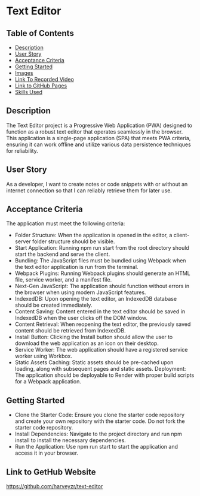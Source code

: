 # Text Editor 

## Table of Contents

 - [Description](#description)
 - [User Story](#user-story)
 - [Acceptance Criteria](#acceptance-criteria)
 - [Getting Started](#getting-started)
 - [Images](#images)
 - [Link To Recorded Video](#link-to-recorded-video)
 - [Link to GitHub Pages ](#link-to-gethub-website)
 - [Skills Used](#skills-used)

 ## Description
The Text Editor project is a Progressive Web Application (PWA) designed to function as a robust text editor that operates seamlessly in the browser. This application is a single-page application (SPA) that meets PWA criteria, ensuring it can work offline and utilize various data persistence techniques for reliability.


## User Story
As a developer, I want to create notes or code snippets with or without an internet connection so that I can reliably retrieve them for later use.
 
 ## Acceptance Criteria
The application must meet the following criteria:
- Folder Structure: When the application is opened in the editor, a client-server folder structure should be visible.
- Start Application: Running npm run start from the root directory should start the backend and serve the client.
- Bundling: The JavaScript files must be bundled using Webpack when the text editor application is run from the terminal.
- Webpack Plugins: Running Webpack plugins should generate an HTML file, service worker, and a manifest file.
- Next-Gen JavaScript: The application should function without errors in the browser when using modern JavaScript features.
- IndexedDB: Upon opening the text editor, an IndexedDB database should be created immediately.
- Content Saving: Content entered in the text editor should be saved in IndexedDB when the user clicks off the DOM window.
- Content Retrieval: When reopening the text editor, the previously saved content should be retrieved from IndexedDB.
- Install Button: Clicking the Install button should allow the user to download the web application as an icon on their desktop.
- Service Worker: The web application should have a registered service worker using Workbox.
- Static Assets Caching: Static assets should be pre-cached upon loading, along with subsequent pages and static assets.
Deployment: The application should be deployable to Render with proper build scripts for a Webpack application.

## Getting Started
- Clone the Starter Code: Ensure you clone the starter code repository and create your own repository with the starter code. Do not fork the starter code repository.
- Install Dependencies: Navigate to the project directory and run npm install to install the necessary dependencies.
- Run the Application: Use npm run start to start the application and access it in your browser.

## Link to GetHub Website
https://github.com/harveyzr/text-editor




